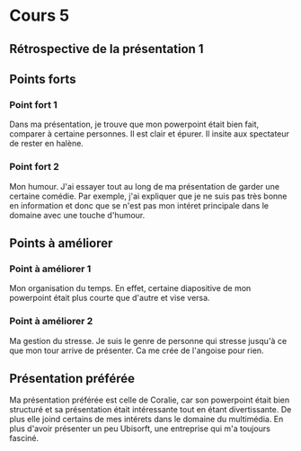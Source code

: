 # Cours 5
## Rétrospective de la présentation 1

## Points forts
### Point fort 1 
Dans ma présentation, je trouve que mon powerpoint était bien fait, comparer à certaine personnes. Il est clair et épurer. Il insite aux spectateur de rester en halène.   
### Point fort 2
Mon humour. J'ai essayer tout au long de ma présentation de garder une certaine comédie. Par exemple, j'ai expliquer que je ne suis pas très bonne en information et donc que se n'est pas mon intéret principale dans le domaine avec une touche d'humour. 

## Points à améliorer
### Point à améliorer 1 
Mon organisation du temps. En effet, certaine diapositive de mon powerpoint était plus courte que d'autre et vise versa. 
### Point à améliorer 2 
Ma gestion du stresse. Je suis le genre de personne qui stresse jusqu'à ce que mon tour arrive de présenter. Ca me crée de l'angoise pour rien. 

## Présentation préférée
Ma présentation préférée est celle de Coralie, car son powerpoint était bien structuré et sa présentation était intéressante tout en étant divertissante. De plus elle joind certains de mes intérets dans le domaine du multimédia. En plus d'avoir présenter un peu Ubisorft, une entreprise qui m'a toujours fasciné. 

